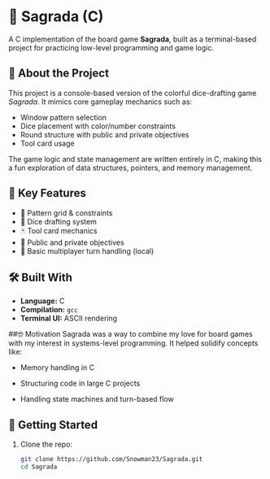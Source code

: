 # 🎲 Sagrada (C)

A C implementation of the board game **Sagrada**, built as a terminal-based project for practicing low-level programming and game logic.

## 📌 About the Project

This project is a console-based version of the colorful dice-drafting game *Sagrada*. It mimics core gameplay mechanics such as:

- Window pattern selection
- Dice placement with color/number constraints
- Round structure with public and private objectives
- Tool card usage

The game logic and state management are written entirely in C, making this a fun exploration of data structures, pointers, and memory management.

## 🧠 Key Features

- 🧩 Pattern grid & constraints
- 🎲 Dice drafting system
- 🃏 Tool card mechanics
- 📜 Public and private objectives
- 👥 Basic multiplayer turn handling (local)

## 🛠 Built With

- **Language:** C
- **Compilation:** `gcc`
- **Terminal UI:** ASCII rendering

##🤓 Motivation
Sagrada was a way to combine my love for board games with my interest in systems-level programming. It helped solidify concepts like:

- Memory handling in C

- Structuring code in large C projects

- Handling state machines and turn-based flow

## 🚀 Getting Started

1. Clone the repo:
   ```bash
   git clone https://github.com/Snowman23/Sagrada.git
   cd Sagrada
